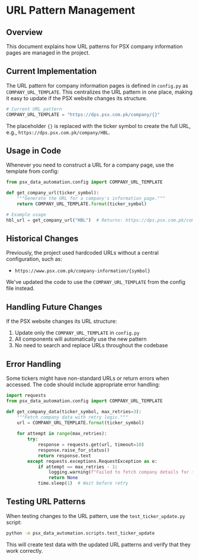 # URL Pattern Management

## Overview
This document explains how URL patterns for PSX company information pages are managed in the project.

## Current Implementation

The URL pattern for company information pages is defined in `config.py` as `COMPANY_URL_TEMPLATE`. This centralizes the URL pattern in one place, making it easy to update if the PSX website changes its structure.

```python
# Current URL pattern
COMPANY_URL_TEMPLATE = "https://dps.psx.com.pk/company/{}"
```

The placeholder `{}` is replaced with the ticker symbol to create the full URL, e.g., `https://dps.psx.com.pk/company/HBL`.

## Usage in Code

Whenever you need to construct a URL for a company page, use the template from config:

```python
from psx_data_automation.config import COMPANY_URL_TEMPLATE

def get_company_url(ticker_symbol):
    """Generate the URL for a company's information page."""
    return COMPANY_URL_TEMPLATE.format(ticker_symbol)

# Example usage
hbl_url = get_company_url("HBL")  # Returns: https://dps.psx.com.pk/company/HBL
```

## Historical Changes

Previously, the project used hardcoded URLs without a central configuration, such as:
- `https://www.psx.com.pk/company-information/{symbol}`

We've updated the code to use the `COMPANY_URL_TEMPLATE` from the config file instead.

## Handling Future Changes

If the PSX website changes its URL structure:

1. Update only the `COMPANY_URL_TEMPLATE` in `config.py`
2. All components will automatically use the new pattern
3. No need to search and replace URLs throughout the codebase

## Error Handling

Some tickers might have non-standard URLs or return errors when accessed. The code should include appropriate error handling:

```python
import requests
from psx_data_automation.config import COMPANY_URL_TEMPLATE

def get_company_data(ticker_symbol, max_retries=3):
    """Fetch company data with retry logic."""
    url = COMPANY_URL_TEMPLATE.format(ticker_symbol)
    
    for attempt in range(max_retries):
        try:
            response = requests.get(url, timeout=10)
            response.raise_for_status()
            return response.text
        except requests.exceptions.RequestException as e:
            if attempt == max_retries - 1:
                logging.warning(f"Failed to fetch company details for {ticker_symbol}: {str(e)}")
                return None
            time.sleep(1)  # Wait before retry
```

## Testing URL Patterns

When testing changes to the URL pattern, use the `test_ticker_update.py` script:

```bash
python -m psx_data_automation.scripts.test_ticker_update
```

This will create test data with the updated URL patterns and verify that they work correctly. 